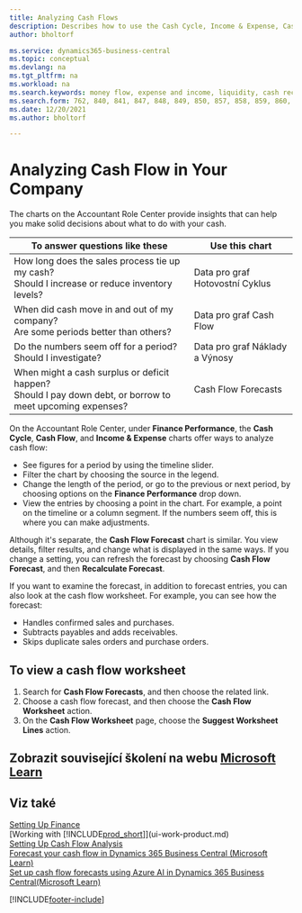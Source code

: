 ```yaml
---
title: Analyzing Cash Flows
description: Describes how to use the Cash Cycle, Income & Expense, Cash Flow, and Cash Flow Forecast charts to analyze the past and future flow of money in and out of your company.
author: bholtorf

ms.service: dynamics365-business-central
ms.topic: conceptual
ms.devlang: na
ms.tgt_pltfrm: na
ms.workload: na
ms.search.keywords: money flow, expense and income, liquidity, cash receipts minus cash payments, Cartera
ms.search.form: 762, 840, 841, 847, 848, 849, 850, 857, 858, 859, 860, 862, 863, 865, 866, 867, 868, 869, 1818
ms.date: 12/20/2021
ms.author: bholtorf

---
```

# Analyzing Cash Flow in Your Company
The charts on the Accountant Role Center provide insights that can help you make solid decisions about what to do with your cash.

| To answer questions like these | Use this chart |
| --- | --- |
| How long does the sales process tie up my cash?</br> Should I increase or reduce inventory levels? | Data pro graf Hotovostní Cyklus |
| When did cash move in and out of my company?</br> Are some periods better than others? | Data pro graf Cash Flow |
| Do the numbers seem off for a period?</br> Should I investigate? | Data pro graf Náklady a Výnosy |
| When might a cash surplus or deficit happen?</br> Should I pay down debt, or borrow to meet upcoming expenses? | Cash Flow Forecasts |

On the Accountant Role Center, under **Finance Performance**, the **Cash Cycle**, **Cash Flow**, and **Income & Expense** charts offer ways to analyze cash flow:

* See figures for a period by using the timeline slider.
* Filter the chart by choosing the source in the legend.
* Change the length of the period, or go to the previous or next period, by choosing options on the **Finance Performance** drop down.
* View the entries by choosing a point in the chart. For example, a point on the timeline or a column segment. If the numbers seem off, this is where you can make adjustments.

Although it's separate, the **Cash Flow Forecast** chart is similar. You view details, filter results, and change what is displayed in the same ways. If you change a setting, you can refresh the forecast by choosing **Cash Flow Forecast**, and then **Recalculate Forecast**.

If you want to examine the forecast, in addition to forecast entries, you can also look at the cash flow worksheet. For example, you can see how the forecast:

* Handles confirmed sales and purchases.
* Subtracts payables and adds receivables.
* Skips duplicate sales orders and purchase orders.

## To view a cash flow worksheet

1. Search for **Cash Flow Forecasts**, and then choose the related link.
2. Choose a cash flow forecast, and then choose the **Cash Flow Worksheet** action.
3. On the **Cash Flow Worksheet** page, choose the **Suggest Worksheet Lines** action.

## Zobrazit související školení na webu [Microsoft Learn](/learn/modules/forecast-cash-flow-dynamics-365-business-central/index)

## Viz také

[Setting Up Finance](finance-setup-finance.md)  
[Working with [!INCLUDE[prod_short](includes/prod_short.md)]](ui-work-product.md)  
[Setting Up Cash Flow Analysis](finance-setup-cash-flow-analyses.md)  
[Forecast your cash flow in Dynamics 365 Business Central (Microsoft Learn)](/learn/modules/forecast-cash-flow-dynamics-365-business-central/index)  
[Set up cash flow forecasts using Azure AI in Dynamics 365 Business Central(Microsoft Learn)](/learn/modules/setup-cash-flow-forecasts/)

[!INCLUDE[footer-include](includes/footer-banner.md)]